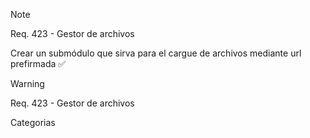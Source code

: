 >[!note]
>Req. 423 - Gestor de archivos 
>
>Crear un submódulo que sirva para el cargue de archivos mediante url prefirmada ✅

<!-- ✅ Este emoji está comentado y no se mostrará -->

>[!warning]
>Req. 423 - Gestor de archivos
>
>Categorias

<!-- ✅ ⚠️ 🔥 Este emoji está comentado y no se mostrará --> 

<!-- ✅ Este emoji está comentado y no se mostrará --> 

<!-- ✅ Este emoji está comentado y no se mostrará --> 